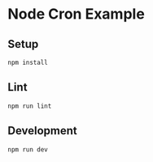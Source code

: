 # Node Cron Example

## Setup

```
npm install
```

## Lint

```
npm run lint
```

## Development

```
npm run dev
```
